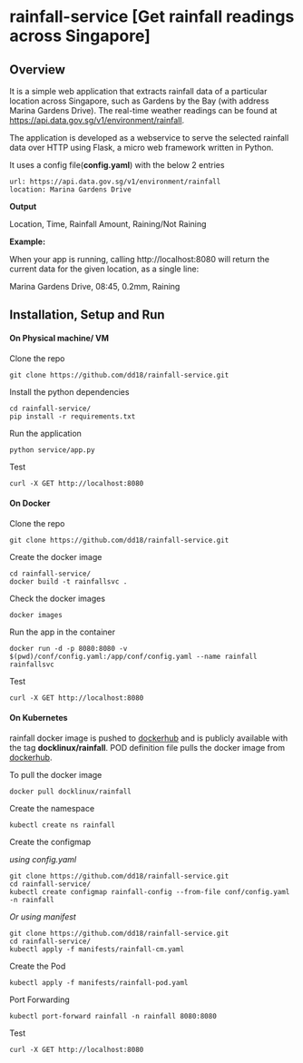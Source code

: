 # rainfall-service [Get rainfall readings across Singapore]
## Overview

It is a simple web application that extracts rainfall data of a particular location across Singapore, such as Gardens by the Bay (with address Marina Gardens Drive). The real-time weather readings can be found at https://api.data.gov.sg/v1/environment/rainfall. 

The application is developed as a webservice to serve the selected rainfall data over HTTP using Flask, a micro web framework written in Python.

It uses a config file(**config.yaml**) with the below 2 entries

    url: https://api.data.gov.sg/v1/environment/rainfall
    location: Marina Gardens Drive

**Output**

Location, Time, Rainfall Amount, Raining/Not Raining

**Example:**

When your app is running, calling http://localhost:8080 will return the current data for the given location, as a single line:

Marina Gardens Drive, 08:45, 0.2mm, Raining

## Installation, Setup and Run
#### On Physical machine/ VM

Clone the repo

    git clone https://github.com/dd18/rainfall-service.git 
   
Install the python dependencies

    cd rainfall-service/
    pip install -r requirements.txt
   
Run the application

    python service/app.py
      
Test

    curl -X GET http://localhost:8080

#### On Docker

Clone the repo

    git clone https://github.com/dd18/rainfall-service.git
        
Create the docker image
        
    cd rainfall-service/
    docker build -t rainfallsvc .

Check the docker images
    
    docker images

Run the app in the container

    docker run -d -p 8080:8080 -v $(pwd)/conf/config.yaml:/app/conf/config.yaml --name rainfall rainfallsvc
    
Test

    curl -X GET http://localhost:8080

#### On Kubernetes

rainfall docker image is pushed to [dockerhub](https://hub.docker.com/repository/docker/docklinux/rainfall) and is publicly available with the tag **docklinux/rainfall**. POD definition file pulls the docker image from [dockerhub](https://hub.docker.com/repository/docker/docklinux/rainfall).

To pull the docker image

    docker pull docklinux/rainfall

Create the namespace

    kubectl create ns rainfall

Create the configmap

*using config.yaml*

    git clone https://github.com/dd18/rainfall-service.git
    cd rainfall-service/
    kubectl create configmap rainfall-config --from-file conf/config.yaml -n rainfall
                               
*Or using manifest*
                             
    git clone https://github.com/dd18/rainfall-service.git
    cd rainfall-service/
    kubectl apply -f manifests/rainfall-cm.yaml

Create the Pod

    kubectl apply -f manifests/rainfall-pod.yaml
    
Port Forwarding
 
    kubectl port-forward rainfall -n rainfall 8080:8080

Test

    curl -X GET http://localhost:8080
    
    
        

